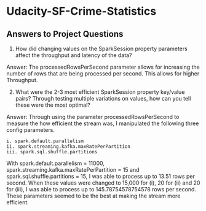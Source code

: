 # Udacity-SF-Crime-Statistics

## Answers to Project Questions

1. How did changing values on the SparkSession property parameters affect the throughput and latency of the data?

Answer: The processedRowsPerSecond parameter allows for increasing the number of rows that are being processed per second. This allows for higher Throughput. 

2. What were the 2-3 most efficient SparkSession property key/value pairs? Through testing multiple variations on values, how can you tell these were the most optimal?

Answer: Through using the parameter processedRowsPerSecond to measure the how efficient the stream was, I manipulated the following three config parameters.

    i. spark.default.parallelism
    ii. spark.streaming.kafka.maxRatePerPartition
    iii. spark.sql.shuffle.partitions

With spark.default.parallelism = 11000, spark.streaming.kafka.maxRatePerPartition = 15 and spark.sql.shuffle.partitions = 15, I was able to process up to 13.51 rows per second. When these values were changed to 15,000 for (i), 20 for (ii) and 20 for (iii), I was able to process up to 145.78754578754578 rows per second. These parameters seemed to be the best at making the stream more efficient. 